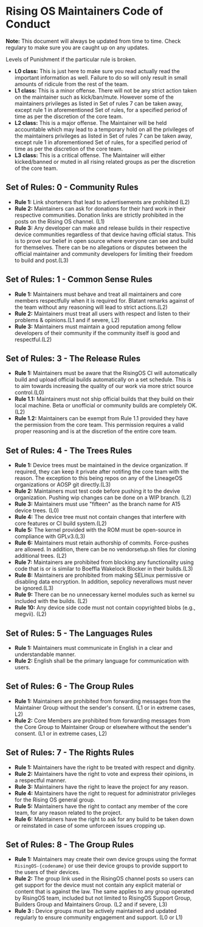 # Rising OS Maintainers Code of Conduct

**Note:** This document will always be updated from time to time. Check regulary to make sure you are caught up on any updates.

Levels of Punishment if the particular rule is broken.
- **L0 class:** This is just here to make sure you read actually read the important information as well. Failure to do so will only result in small amounts of ridicule from the rest of the team.
- **L1 class:** This is a minor offense. There will not be any strict action taken on the maintainer such as kick/ban/mute. However some of the maintainers privileges as listed in Set of rules 7 can be taken away, except rule 1 in aforementioned Set of rules, for a specified period of time as per the discretion of the core team.
- **L2 class:** This is a major offense. The Maintainer will be held accountable which may lead to a temporary hold on all the privileges of the maintainers privileges as listed in Set of rules 7 can be taken away, except rule 1 in aforementioned Set of rules, for a specified period of time as per the discretion of the core team.
- **L3 class:** This is a critical offense. The Maintainer will either kicked/banned or muted in all rising related groups as per the discretion of the core team.

## Set of Rules: 0 - Community Rules

- **Rule 1:** Link shorteners that lead to advertisements are prohibited (L2)
- **Rule 2:** Maintainers can ask for donations for their hard work in their respective communities. Donation links are strictly prohibited in the posts on the Rising OS channel. (L1)
- **Rule 3:** Any developer can make and release builds in their respective device communities regardless of that device having official status. This is to prove our belief in open source where everyone can see and build for themselves. There can be no allegations or disputes between the official maintainer and community developers for limiting their freedom to build and post.(L3)

## Set of Rules: 1 - Common Sense Rules

- **Rule 1:** Maintainers must behave and treat all maintainers and core members respectfully when it is required for. Blatant remarks against of the team without any reasoning will lead to strict actions.(L2)
- **Rule 2:** Maintainers must treat all users with respect and listen to their problems & opinions.(L1 and if severe, L2)
- **Rule 3:** Maintainers must maintain a good reputation among fellow developers of their community if the community itself is good and respectful.(L2)

## Set of Rules: 3 - The Release Rules

- **Rule 1:** Maintainers must be aware that the RisingOS CI will automatically build and upload official builds automatically on a set schedule. This is to aim towards increasing the quality of our work via more strict source control.(L0)
- **Rule 1.1:** Maintainers must not ship official builds that they build on their local machine. Beta or unofficial or community builds are completely OK. (L2)
- **Rule 1.2:** Maintainers can be exempt from Rule 1.1 provided they have the permission from the core team. This permission requires a valid proper reasoning and is at the discretion of the entire core team.

## Set of Rules: 4 - The Trees Rules

- **Rule 1:** Device trees must be maintained in the device organization. If required, they can keep it private after notifing the core team with the reason. The exception to this being repos on any of the LineageOS organizations or AOSP git directly.(L3)
- **Rule 2:** Maintainers must test code before pushing it to the devive organization. Pushing wip changes can be done on a WIP branch. (L2)
- **Rule 3:** Maintainers must use "fifteen" as the branch name for A15 device trees. (L0)
- **Rule 4:** The device tree must not contain changes that interfere with core features or CI build system.(L2)
- **Rule 5:** The kernel provided with the ROM must be open-source in compliance with GPLv3.(L3)
- **Rule 6:** Maintainers must retain authorship of commits. Force-pushes are allowed. In addition, there can be no vendorsetup.sh files for cloning additional trees. (L2)
- **Rule 7:** Maintainers are prohibited from blocking any functionality using code that is or is similar to Boeffla Wakelock Blocker in their builds.(L3)
- **Rule 8:** Maintainers are prohibited from making SELinux permissive or disabling data encryption. In addition, sepolicy neverallows must never be ignored.(L3)
- **Rule 9:** There can be no unnecessary kernel modules such as kernel su included with the builds. (L2)
- **Rule 10:** Any device side code must not contain copyrighted blobs (e.g., megvii). (L2)

## Set of Rules: 5 - The Languages Rules

- **Rule 1:** Maintainers must communicate in English in a clear and understandable manner.
- **Rule 2:** English shall be the primary language for communication with users.

## Set of Rules: 6 - The Group Rules

- **Rule 1:** Maintainers are prohibited from forwarding messages from the Maintainer Group without the sender's consent. (L1 or in extreme cases, L2)
- **Rule 2:** Core Members are prohibited from forwarding messages from the Core Group to Maintainer Group or elsewhere without the sender's consent. (L1 or in extreme cases, L2)

## Set of Rules: 7 - The Rights Rules

- **Rule 1:** Maintainers have the right to be treated with respect and dignity.
- **Rule 2:** Maintainers have the right to vote and express their opinions, in a respectful manner.
- **Rule 3:** Maintainers have the right to leave the project for any reason.
- **Rule 4:** Maintainers have the right to request for administrator privileges for the Rising OS general group.
- **Rule 5:** Maintainers have the right to contact any member of the core team, for any reason related to the project.
- **Rule 6:** Maintainers have the right to ask for any build to be taken down or reinstated in case of some unforceen issues cropping up.

## Set of Rules: 8 - The Group Rules

- **Rule 1:** Maintainers may create their own device groups using the format `RisingOS-{codename}` or use their device groups to provide support to the users of their devices.
- **Rule 2:** The group link used in the RisingOS channel posts so users can get support for the device must not contain any explicit material or content that is against the law. The same applies to any group operated by RisingOS team, included but not limited to RisingOS Support Group, Builders Group and Maintainers Group. (L2 and if severe, L3)
- **Rule 3 :** Device groups must be actively maintained and updated regularly to ensure community engagement and support. (L0 or L1)
